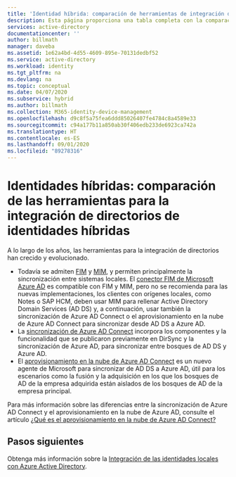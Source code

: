 ```yaml
---
title: 'Identidad híbrida: comparación de herramientas de integración de directorios | Microsoft Docs'
description: Esta página proporciona una tabla completa con la comparación de las distintas herramientas que se pueden usar para la integración de directorios.
services: active-directory
documentationcenter: ''
author: billmath
manager: daveba
ms.assetid: 1e62a4bd-4d55-4609-895e-70131dedbf52
ms.service: active-directory
ms.workload: identity
ms.tgt_pltfrm: na
ms.devlang: na
ms.topic: conceptual
ms.date: 04/07/2020
ms.subservice: hybrid
ms.author: billmath
ms.collection: M365-identity-device-management
ms.openlocfilehash: d9c8f5a75fea6ddd85026407fe4784c8a4589e33
ms.sourcegitcommit: c94a177b11a850ab30f406edb233de6923ca742a
ms.translationtype: HT
ms.contentlocale: es-ES
ms.lasthandoff: 09/01/2020
ms.locfileid: "89278316"
---
```

# <a name="hybrid-identity-directory-integration-tools-comparison"></a>Identidades híbridas: comparación de las herramientas para la integración de directorios de identidades híbridas
A lo largo de los años, las herramientas para la integración de directorios han crecido y evolucionado.  


- Todavía se admiten [FIM](/previous-versions/windows/desktop/forefront-2010/ff182370(v=vs.100)) y [MIM](/microsoft-identity-manager/microsoft-identity-manager-2016), y permiten principalmente la sincronización entre sistemas locales.   El [conector FIM de Microsoft Azure AD](/previous-versions/mim/dn511001(v=ws.10)) es compatible con FIM y MIM, pero no se recomienda para las nuevas implementaciones, los clientes con orígenes locales, como Notes o SAP HCM, deben usar MIM para rellenar Active Directory Domain Services (AD DS) y, a continuación, usar también la sincronización de Azure AD Connect o el aprovisionamiento en la nube de Azure AD Connect para sincronizar desde AD DS a Azure AD.
- La [sincronización de Azure AD Connect](how-to-connect-sync-whatis.md) incorpora los componentes y la funcionalidad que se publicaron previamente en DirSync y la sincronización de Azure AD, para sincronizar entre bosques de AD DS y Azure AD.  
- El [aprovisionamiento en la nube de Azure AD Connect](../cloud-provisioning/what-is-cloud-provisioning.md) es un nuevo agente de Microsoft para sincronizar de AD DS a Azure AD, útil para los escenarios como la fusión y la adquisición en los que los bosques de AD de la empresa adquirida están aislados de los bosques de AD de la empresa principal.

Para más información sobre las diferencias entre la sincronización de Azure AD Connect y el aprovisionamiento en la nube de Azure AD, consulte el artículo [¿Qué es el aprovisionamiento en la nube de Azure AD Connect?](../cloud-provisioning/what-is-cloud-provisioning.md)

## <a name="next-steps"></a>Pasos siguientes
Obtenga más información sobre la [Integración de las identidades locales con Azure Active Directory](whatis-hybrid-identity.md).